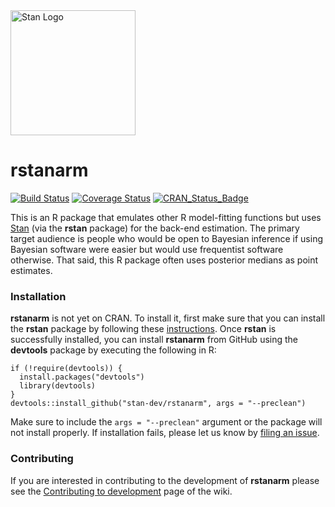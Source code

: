 <a href="http://mc-stan.org">
<img src="https://raw.githubusercontent.com/stan-dev/logos/master/logo.png" width=200 alt="Stan Logo"/>
</a>

# rstanarm

[![Build Status](https://travis-ci.org/stan-dev/rstanarm.svg?branch=master)](https://travis-ci.org/stan-dev/rstanarm) 
[![Coverage Status](https://codecov.io/github/stan-dev/rstanarm/coverage.svg?branch=master)](https://codecov.io/github/stan-dev/rstanarm?branch=master) 
[![CRAN\_Status\_Badge](http://www.r-pkg.org/badges/version/rstanarm)](http://cran.r-project.org/package=rstanarm)

This is an R package that emulates other R model-fitting functions but uses [Stan](http://mc-stan.org) (via the **rstan** package) 
for the back-end estimation. The primary target audience is people who would be open to Bayesian inference if using Bayesian 
software were easier but would use frequentist software otherwise. That said, this R package often uses posterior medians as 
point estimates.

### Installation

**rstanarm** is not yet on CRAN. To install it, first make sure that you can install the **rstan** package by following these [instructions](https://github.com/stan-dev/rstan/wiki/RStan-Getting-Started). Once **rstan** is successfully installed, you can 
install **rstanarm** from GitHub using the **devtools** package by executing the following in R:

```{r}
if (!require(devtools)) {
  install.packages("devtools")
  library(devtools)
}
devtools::install_github("stan-dev/rstanarm", args = "--preclean")
```

Make sure to include the `args = "--preclean"` argument or the package will not install properly. If installation fails, please let us know by [filing an issue](https://github.com/stan-dev/rstanarm/issues).

### Contributing 

If you are interested in contributing to the development of **rstanarm** please see the [Contributing to development](https://github.com/stan-dev/rstanarm/wiki/Contributing-to-development) page of the wiki.

